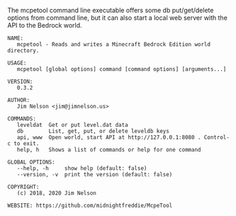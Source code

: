 The mcpetool command line executable offers some db put/get/delete options from command line, but it can also start a local web server with the API to the Bedrock world.

```
NAME:
   mcpetool - Reads and writes a Minecraft Bedrock Edition world directory.

USAGE:
   mcpetool [global options] command [command options] [arguments...]

VERSION:
   0.3.2

AUTHOR:
   Jim Nelson <jim@jimnelson.us>

COMMANDS:
   leveldat  Get or put level.dat data
   db        List, get, put, or delete leveldb keys
   api, www  Open world, start API at http://127.0.0.1:8080 . Control-c to exit.
   help, h   Shows a list of commands or help for one command

GLOBAL OPTIONS:
   --help, -h     show help (default: false)
   --version, -v  print the version (default: false)

COPYRIGHT:
   (c) 2018, 2020 Jim Nelson

WEBSITE: https://github.com/midnightfreddie/McpeTool
```
